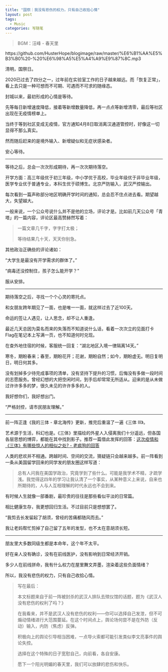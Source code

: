 ```yaml
---
title: "国祭｜我没有悲伤的权力，只有自己收拾心情"
layout: post
tags:
  - Music
categories: 写随笔
---
```


<!-- more -->

> BGM：汪峰 - 春天里

<p>https://github.com/HusterHope/blogimage/raw/master/%E6%B1%AA%E5%B3%B0%20-%20%E6%98%A5%E5%A4%A9%E9%87%8C.mp3</p>

清明，国祭日。

2020已过去了四分之一，过年前在实验室工作的日子越来越远。而「恢复正常」，看上去只是一种可想而不可期、可遇而不可求的随缘态。

封城以来，最初形成的心情是等待。

先等每日新增速度降低，接着等新增数量降低，再一点点等新增清零，最后等社区出现在无疫情榜单上。

当终于等到社区变成无疫情，官方通知4月8日取消离汉通道管控时，好像这一切显得不那么真实。

然而随后赶来的是境外输入、新增疑似和无症状感染者。

安心等待。

---

等待之后，总会一次次形成期待，再一次次期待落空。

开学方面：高三年级优于初三年级，中小学优于高校，毕业年级优于非毕业年级，医学专业优于普通专业，本科生优于硕博生。北京严防输入，武汉严控输出。

每次看到一篇声称部分地区明确开学时间的通知，总会忍不住点进去看。期望越大，失望越大。

一般来说，一个公众号说什么并不是他的立场，评论才是。比如前几天公众号「青塔」的一篇内容，评论区最高赞赫然写着：

> 一篇文章几千字，字字打太极；
>
> 等待结果几十天，天天你别急。

其他政治正确些的评论诸如：

“大学生是最没有开学需求的群体了。”

“病毒还没控制住，孩子怎么能开学？”

服从安排。

---

期待落空之后，寻找一个个心灵的寄托点。

和女朋友跨年期见了一面，也是唯一一面，就这样过去了近100天。

命运的签让人遇见，让人思念，却不让人重逢。

最近几天总因为莫名而来的失落而不知道说什么话，看着一次次立的见面打卡Flag在笔记本上写满一页，也不知道何时兑现。

在查外地住宿的时候，客服统一回复：“湖北地区入境一律隔离14天。”

寒冬，期盼春来；春至，期盼花开；花谢，期盼自然；如今，期盼虚无。明日复明日，明日何其多。

没有划掉多少待完成事项的清单，没有坚持下提升的习惯，后悔没有多做一段时间的志愿服务。曾经幻想的大把空闲时间，到手后却常常无所适从。迎来的是从未做过许许多多的梦，很久未见的许许多多的人。

我好想你们，我好想出门。

“严格封控，请市民朋友理解。”

---

前一阵正逢《我的三体 - 章北海传》更新，推完后重温了一遍《三体 III》。

艺术源于生活，科幻也是。《三体》里描绘的外星人入侵离我们十分遥远，但各国各层思想的博弈，都能在其中找到影子。推荐一篇借此发挥的回答：[这次疫情和《三体》有哪些惊人的相似之处? - 老疯狗的回答](https://www.zhihu.com/question/381161861/answer/1124023064)

人类的悲欢并不相通。跨越时间、空间的交流，猜疑链只会越来越多。前一阵看到一条从美国留学回来的同学发的朋友圈这样写道：

> 总有人问我在美国学政治，究竟学到了些什么。可能是我学术不精，才疏学浅。我觉得这四年的学习让我认清了一个事实，从某种意义上来说，自来也所期待的，人与人互相理解的时代永远也不会到来。

有时候人生就像一部番剧，最珍贵的往往是那些看似平淡的日常篇。

相比健康生存，我更想回归生活。不过目前只是想想罢了。

“我剪去长发留起了胡须，曾经的苦痛都随风而去。”

我让老妈帮忙剪掉了自己留了五年的发型，也不太在意胡须长短。

---

朋友里大多数同级生都是本命年，这个年不太平。



好在亲人没有确诊，没有在前线医护，没有影响到日常经济开销。

多少人在前线拼命，我有什么权力在屋里舞文弄墨，渲染着这些负面情绪？

所以，我没有悲伤的权力，只有自己收拾心情。



> 写在最后：
>
> 本文标题来自于前一阵被封杀的武汉人排队去殡仪馆的话题，题为《武汉人没有悲伤的权利了吗？》
>
> 在我看来，并不是武汉人没有悲伤的权利——你可以选择自己发泄，但不可煽动情绪进行大范围蔓延。在这个时间点上，舆论场何尝不是在外防（反动）输入，内防（焦虑）反弹。
>
> 积极向上的舆论引导相当困难，一点导火索都可能引发类似李文亮事件的舆论失控。
>
> 选择在这个特殊的日子宽慰自己，向前看，各自安康。
>
> 愿下一个阳光明媚的春天里，我们可以放肆的悲伤和快乐。


